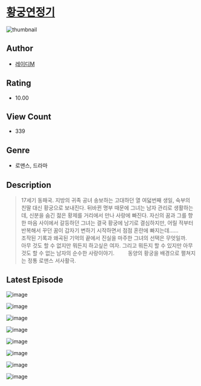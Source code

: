 # [황궁연정기](https://comic.naver.com/challenge/list?titleId=811405)
![thumbnail](https://image-comic.pstatic.net/user_contents_data/challenge_comic/2023/05/25/367303/upload_7089903186619938864_480x623.jpeg)

## Author
- [레이디M](https://comic.naver.com/artistTitle?id=367303)

## Rating
- 10.00

## View Count
- 339

## Genre
- 로맨스, 드라마

## Description
> 17세기 동패국. 지방의 귀족 공녀 송보하는 고대하던 열 여덟번째 생일, 숙부의 친딸 대신 황궁으로 보내진다. 뒤바뀐 명부 때문에 그녀는 남자 관리로 생활하는데, 신분을 숨긴 젊은 황제를 거리에서 만나 사랑에 빠진다. 자신의 꿈과 그를 향한 마음 사이에서 갈등하던 그녀는 결국 황궁에 남기로 결심하지만, 어릴 적부터 반복해서 꾸던 꿈이 갑자기 변하기 시작하면서 점점 혼란에 빠지는데......　 　 조작된 기록과 왜곡된 기억의 끝에서 진실을 마주한 그녀의 선택은 무엇일까.　 　 아무 것도 할 수 없지만 뭐든지 하고싶은 여자. 그리고 뭐든지 할 수 있지만 아무것도 할 수 없는 남자의 순수한 사랑이야기.　 　 동양의 황궁을 배경으로 펼쳐지는 정통 로맨스 서사활극.


## Latest Episode
![image](https://image-comic.pstatic.net/user_contents_data/challenge_comic/2023/05/26/367303/upload_4063201674598180145.jpeg)

![image](https://image-comic.pstatic.net/user_contents_data/challenge_comic/2023/05/26/367303/upload_3473513793101246771.jpeg)

![image](https://image-comic.pstatic.net/user_contents_data/challenge_comic/2023/05/26/367303/upload_7219891672383042868.jpeg)

![image](https://image-comic.pstatic.net/user_contents_data/challenge_comic/2023/05/26/367303/upload_4135483380167161958.jpeg)

![image](https://image-comic.pstatic.net/user_contents_data/challenge_comic/2023/05/26/367303/upload_7017562802620555877.jpeg)

![image](https://image-comic.pstatic.net/user_contents_data/challenge_comic/2023/05/26/367303/upload_7292792574659748657.jpeg)

![image](https://image-comic.pstatic.net/user_contents_data/challenge_comic/2023/05/26/367303/upload_3847534462480495672.jpeg)

![image](https://image-comic.pstatic.net/user_contents_data/challenge_comic/2023/05/27/367303/upload_3774967773170786662.jpeg)
